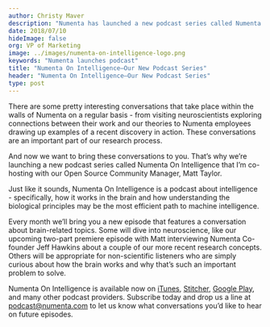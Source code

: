 ```yaml
---
author: Christy Maver
description: "Numenta has launched a new podcast series called Numenta On Intelligence-a monthly podcast about how intelligence works in the brain, how to implement it in non-biological systems and how to think about the implications. VP of Marketing Christy Maver describes the new podcast and how to subscribe to it in this blog post."
date: 2018/07/10
hideImage: false
org: VP of Marketing
image: ../images/numenta-on-intelligence-logo.png
keywords: "Numenta launches podcast"
title: "Numenta On Intelligence–Our New Podcast Series"
header: "Numenta On Intelligence–Our New Podcast Series"
type: post
---
```


There are some pretty interesting conversations that take place within the walls of Numenta on a regular basis - from visiting neuroscientists exploring connections between their work and our theories to Numenta employees drawing up examples of a recent discovery in action. These conversations are an important part of our research process.

And now we want to bring these conversations to you. That’s why we’re launching a new podcast series called Numenta On Intelligence that I’m co-hosting with our Open Source Community Manager, Matt Taylor.

Just like it sounds, Numenta On Intelligence is a podcast about intelligence - specifically, how it works in the brain and how understanding the biological principles may be the most efficient path to machine intelligence.  

Every month we’ll bring you a new episode that features a conversation about brain-related topics.  Some will dive into neuroscience, like our upcoming two-part premiere episode with Matt interviewing Numenta Co-founder Jeff Hawkins about a couple of our more recent research concepts.  Others will be appropriate for non-scientific listeners who are simply curious about how the brain works and why that’s such an important problem to solve.

Numenta On Intelligence is available now on [iTunes](https://itunes.apple.com/us/podcast/numenta-on-intelligence/id1406940219), [Stitcher](https://www.stitcher.com/podcast/numenta-on-intelligence), [Google Play](https://play.google.com/music/listen?u=1#/ps/Iso5mnblc5aksx4k6etlz5243se), and many other podcast providers. Subscribe today and drop us a line at [podcast@numenta.com](mailto:podcast@numenta.com) to let us know what conversations you’d like to hear on future episodes.
